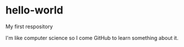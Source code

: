 # hello-world
My first respository

I'm like computer science so I come GitHub to learn something about it.
